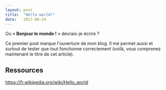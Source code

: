 ```yaml
---
layout: post
title:  "Hello world!"
date:   2017-08-24
---
```


Ou « **Bonjour le monde !** » devrais-je écrire ?

Ce premier post marque l'ouverture de mon blog.
Il me permet aussi et surtout de tester que tout fonctionne correctement
(voilà, vous comprenez maintenant le titre de cet article).

## Ressources

<https://fr.wikipedia.org/wiki/Hello_world>
